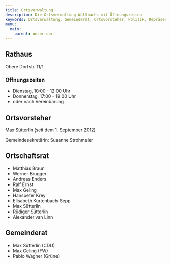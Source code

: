 ```yaml
---
title: Ortsverwaltung
description: Die Ortsverwaltung Wollbachs mit Öffnungszeiten
keywords: Ortsverwaltung, Gemeinderat, Ortsvorsteher, Politik, Repräsentanten
menu:
  main:
    parent: unser-dorf
---
```


## Rathaus
Obere Dorfstr. 11/1

### Öffnungszeiten
- Dienstag, 10:00 - 12:00 Uhr
- Donnerstag, 17:00 - 19:00 Uhr
- oder nach Vereinbarung

## Ortsvorsteher
Max Sütterlin (seit dem 1. September 2012)

Gemeindesekretärin: Susanne Strohmeier

## Ortschaftsrat
  - Matthias Braun
  - Werner Brugger
  - Andreas Enders
  - Ralf Ernst
  - Max Geling
  - Hanspeter Krey
  - Elisabeth Kurtenbach-Sepp
  - Max Sütterlin
  - Rüdiger Sütterlin
  - Alexander van Linn

## Gemeinderat
  - Max Sütterlin (CDU)
  - Max Geling (FW)
  - Pablo Wagner (Grüne)
